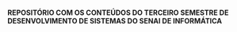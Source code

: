<h4>REPOSITÓRIO COM OS CONTEÚDOS DO TERCEIRO SEMESTRE DE DESENVOLVIMENTO DE SISTEMAS DO SENAI DE INFORMÁTICA</h4>

